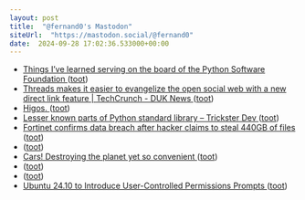 ```yaml
---
layout: post
title:  "@fernand0's Mastodon"
siteUrl:  "https://mastodon.social/@fernand0"
date:  2024-09-28 17:02:36.533000+00:00
---
```

*  [Things I’ve learned serving on the board of the Python Software Foundation ](https://simonwillison.net/2024/Sep/18/board-of-the-python-software-foundation) ([toot](https://mastodon.social/@fernand0/113216255197891992))
*  [Threads makes it easier to evangelize the open social web with a new direct link feature \| TechCrunch - DUK News  ](https://dailyuknews.com/tech/threads-makes-it-easier-to-evangelize-the-open-social-web-with-a-new-direct-link-feature-techcrunch/) ([toot](https://mastodon.social/@fernand0/113216136303509763))
*  [Higos. ](https://avecesunafoto.wordpress.com/2024/09/28/higos) ([toot](https://mastodon.social/@fernand0/113215973984975151))
*  [Lesser known parts of Python standard library – Trickster Dev ](https://trickster.dev/post/lesser-known-parts-of-python-standard-librar) ([toot](https://mastodon.social/@fernand0/113215908383736209))
*  [Fortinet confirms data breach after hacker claims to steal 440GB of files ](https://www.bleepingcomputer.com/news/security/fortinet-confirms-data-breach-after-hacker-claims-to-steal-440gb-of-files) ([toot](https://mastodon.social/@fernand0/113215739787130588))
*  [ ](https://mastodon.nu/@proteusbcn) ([toot](https://mastodon.social/@fernand0/113215253075454119))
*  [Cars! Destroying the planet yet so convenient ](https://www.theguardian.com/commentisfree/2023/sep/15/cars-destroying-the-planet-yet-so-convenien) ([toot](https://mastodon.social/@fernand0/113214900888415700))
*  [ ](https://mastodon.nu/@proteusbcn) ([toot](https://mastodon.social/@fernand0/113214795247615156))
*  [ ](https://mastodon.nu/@proteusbcn) ([toot](https://mastodon.social/@fernand0/113214790885488598))
*  [Ubuntu 24.10 to Introduce User-Controlled Permissions Prompts ](https://www.linuxtoday.com/news/ubuntu-24-10-to-introduce-user-controlled-permissions-prompts) ([toot](https://mastodon.social/@fernand0/113214636948922213))
